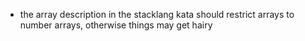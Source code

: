 * the array description in the stacklang kata should restrict arrays to number arrays, otherwise things may get hairy
